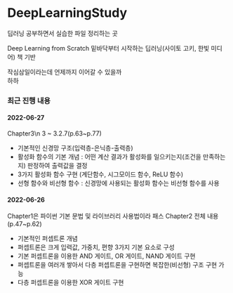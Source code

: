 # DeepLearningStudy

딥러닝 공부하면서 실습한 파일 정리하는 곳

Deep Learning from Scratch 밑바닥부터 시작하는 딥러닝(사이토 고키, 한빛 미디어) 책 기반

작심삼일이라는데 언제까지 이어갈 수 있을까\
하하

### 최근 진행 내용

#### 2022-06-27
Chapter3\n
3 ~ 3.2.7(p.63~p.77)
- 기본적인 신경망 구조(입력층-은닉층-출력층)
- 활성화 함수의 기본 개념 : 어떤 계산 결과가 활성화를 일으키는지(조건을 만족하는지) 판정하여 출력값을 결정
- 3가지 활성화 함수 구현 (계단함수, 시그모이드 함수, ReLU 함수)
- 선형 함수와 비선형 함수 : 신경망에 사용되는 활성화 함수는 비선형 함수를 사용

#### 2022-06-26
Chapter1은 파이썬 기본 문법 및 라이브러리 사용법이라 패스
Chapter2 전체 내용(p.47~p.62)
- 기본적인 퍼셉트론 개념
- 퍼셉트론은 크게 입력값, 가중치, 편향 3가지 기본 요소로 구성
- 기본 퍼셉트론을 이용한 AND 게이트, OR 게이트, NAND 게이트 구현
- 퍼셉트론을 여러개 쌓아서 다층 퍼셉트론을 구현하면 복잡한(비선형) 구조 구현 가능
- 다층 퍼셉트론을 이용한 XOR 게이트 구현
